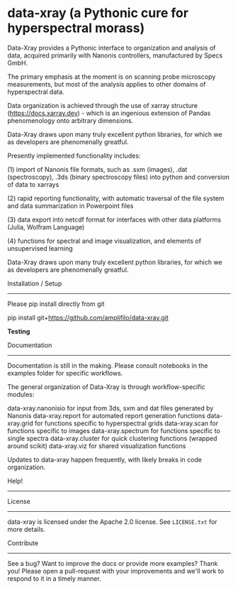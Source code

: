 # data-xray (a Pythonic cure for hyperspectral morass)

Data-Xray provides a Pythonic interface to organization and analysis of
data, acquired primarily with Nanonis controllers, manufactured by Specs GmbH.

The primary emphasis at the moment is on scanning probe microscopy measurements,
but most of the analysis applies to other domains of hyperspectral data.

Data organization is achieved through the use of xarray structure (https://docs.xarray.dev) - which is 
an ingenious extension of Pandas phenomenology onto arbitrary dimensions.

Data-Xray draws upon many truly excellent python libraries, for which we as developers
are phenomenally greatful. 

Presently implemented functionality includes:

(1) import of Nanonis file formats, such as .sxm (images), .dat
(spectroscopy), .3ds (binary spectroscopy files) into python and
conversion of data to xarrays

(2) rapid reporting functionality, with automatic traversal of 
the file system and data summarization in Powerpoint files

(3) data export into netcdf format for interfaces with other data platforms
(Julia, Wolfram Language)

(4) functions for spectral and image visualization, and 
    elements of unsupervised learning

Data-Xray draws upon many truly excellent python libraries, 
for which we as developers are phenomenally greatful.

Installation / Setup
********************

Please pip install directly from git 

pip install git+https://github.com/amplifilo/data-xray.git

**Testing**


Documentation
*************

Documentation is still in the making. Please consult notebooks in the examples folder
for specific workflows.

The general organization of Data-Xray is through workflow-specific modules:

data-xray.nanonisio for input from 3ds, sxm and dat files generated by Nanonis
data-xray.report for automated report generation functions
data-xray.grid for functions specific to hyperspectral grids
data-xray.scan for functions specific to images
data-xray.spectrum for functions specific to single spectra
data-xray.cluster for quick clustering functions (wrapped around scikit)
data-xray.viz for shared visualization functions

Updates to data-xray happen frequently, with likely breaks in code organization.

Help!
*****

License
*******

data-xray is licensed under the Apache 2.0 license. See ``LICENSE.txt`` for
more details.

Contribute
**********

See a bug? Want to improve the docs or provide more examples? Thank you!
Please open a pull-request with your improvements and we'll work to respond
to it in a timely manner.
